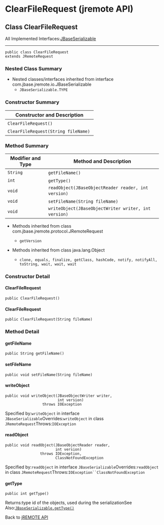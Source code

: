 # ClearFileRequest (jremote API)

<PageHeader />

## Class ClearFileRequest

All Implemented Interfaces:[JBaseSerializable](./../../io/jbaseserializable-%28jremote-api%29 "interface in com.jbase.jremote.io")
* * *


```
public class ClearFileRequest
extends JRemoteRequest
```

### Nested Class Summary

- Nested classes/interfaces inherited from interface com.jbase.jremote.io.JBaseSerializable
    - `JBaseSerializable.TYPE`






### Constructor Summary


| Constructor and Description<br> |
| --- |
| `ClearFileRequest()` <br> |
| `ClearFileRequest(String fileName)` <br> |






### Method Summary


| Modifier and Type<br> | Method and Description<br> |
| --- | --- |
| `String`<br> | `getFileName()` <br> |
| `int`<br> | `getType()` <br> |
| `void`<br> | `readObject(JBaseObjectReader reader, int version)` <br> |
| `void`<br> | `setFileName(String fileName)` <br> |
| `void`<br> | `writeObject(JBaseObjectWriter writer, int version)` <br> |


- Methods inherited from class com.jbase.jremote.protocol.JRemoteRequest
    - `getVersion`


- Methods inherited from class java.lang.Object
    - `clone, equals, finalize, getClass, hashCode, notify, notifyAll, toString, wait, wait, wait`

### Constructor Detail

#### ClearFileRequest

```
public ClearFileRequest()
```

#### ClearFileRequest

```
public ClearFileRequest(String fileName)
```





### Method Detail

#### getFileName

```
public String getFileName()
```

#### setFileName

```
public void setFileName(String fileName)
```

#### writeObject

```
public void writeObject(JBaseObjectWriter writer,
                        int version)
                 throws IOException
```
Specified by:`writeObject` in interface `JBaseSerializable`Overrides:`writeObject` in class `JRemoteRequest`Throws:`IOException`
#### readObject

```
public void readObject(JBaseObjectReader reader,
                       int version)
                throws IOException,
                       ClassNotFoundException
```
Specified by:`readObject` in interface `JBaseSerializable`Overrides:`readObject` in class `JRemoteRequest`Throws:`IOException``ClassNotFoundException`
#### getType

```
public int getType()
```
Returns:type id of the objects, used during the serializationSee Also:[`JBaseSerializable.getType()`](./../../io/jbaseserializable-%28jremote-api%29#getType--)



Back to [jREMOTE API](com_jbase_jremote_package-summary)
